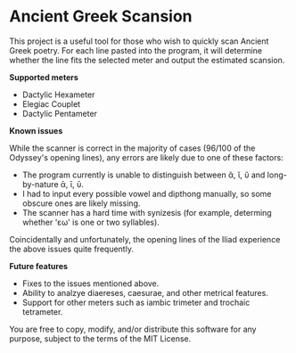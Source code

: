 # Ancient Greek Scansion
This project is a useful tool for those who wish to quickly scan Ancient Greek poetry. For each line pasted into the program, it will determine whether the line fits the selected meter and output the estimated scansion.

**Supported meters**
* Dactylic Hexameter
* Elegiac Couplet
* Dactylic Pentameter

**Known issues**

While the scanner is correct in the majority of cases (96/100 of the Odyssey's opening lines), any errors are likely due to one of these factors:
* The program currently is unable to distinguish between ᾰ, ῐ, ῠ and long-by-nature ᾱ, ῑ, ῡ.
* I had to input every possible vowel and dipthong manually, so some obscure ones are likely missing.
* The scanner has a hard time with synizesis (for example, determing whether 'εω' is one or two syllables).

Coincidentally and unfortunately, the opening lines of the Iliad experience the above issues quite frequently.

**Future features**
* Fixes to the issues mentioned above.
* Ability to analzye diaereses, caesurae, and other metrical features.
* Support for other meters such as iambic trimeter and trochaic tetrameter.


You are free to copy, modify, and/or distribute this software for any purpose, subject to the terms of the MIT License.

